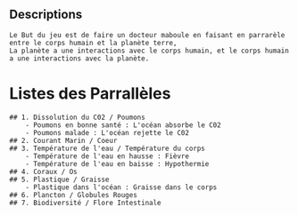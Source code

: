 ## Descriptions
    Le But du jeu est de faire un docteur maboule en faisant en parrarèle entre le corps humain et la planète terre,
    La planète a une interactions avec le corps humain, et le corps humain a une interactions avec la planète.

# Listes des Parrallèles 

    ## 1. Dissolution du C02 / Poumons
        - Poumons en bonne santé : L'océan absorbe le C02
        - Poumons malade : L'océan rejette le C02
    ## 2. Courant Marin / Coeur
    ## 3. Température de l'eau / Température du corps
        - Température de l'eau en hausse : Fièvre
        - Température de l'eau en baisse : Hypothermie
    ## 4. Coraux / Os
    ## 5. Plastique / Graisse
        - Plastique dans l'océan : Graisse dans le corps
    ## 6. Plancton / Globules Rouges
    ## 7. Biodiversité / Flore Intestinale
    